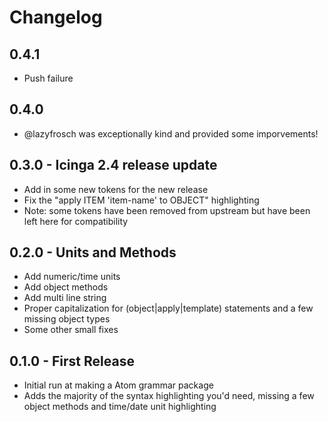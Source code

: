 # Changelog

## 0.4.1
* Push failure

## 0.4.0
* @lazyfrosch was exceptionally kind and provided some imporvements!

## 0.3.0 - Icinga 2.4 release update
* Add in some new tokens for the new release
* Fix the "apply ITEM 'item-name' to OBJECT" highlighting
* Note: some tokens have been removed from upstream but have been left here for
  compatibility

## 0.2.0 - Units and Methods
* Add numeric/time units
* Add object methods
* Add multi line string
* Proper capitalization for (object|apply|template) statements and a few
  missing object types
* Some other small fixes

## 0.1.0 - First Release
* Initial run at making a Atom grammar package
* Adds the majority of the syntax highlighting you'd need, missing a few
  object methods and time/date unit highlighting
